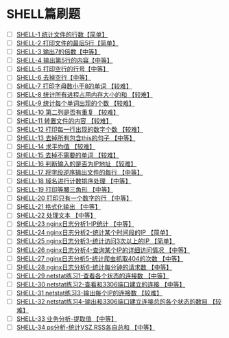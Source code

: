 

# SHELL篇刷题


- [ ] [SHELL-1 统计文件的行数【简单】](shell-1.md) 
- [ ] [SHELL-2 打印文件的最后5行【简单】](shell-1.md)
- [ ] [SHELL-3 输出7的倍数【中等】](shell-1.md)
- [ ] [SHELL-4 输出第5行的内容【中等】](shell-1.md)
- [ ] [SHELL-5 打印空行的行号【中等】](shell-1.md)
- [ ] [SHELL-6 去掉空行【中等】](shell-1.md)
- [ ] [SHELL-7 打印字母数小于8的单词 【较难】](shell-1.md)
- [ ] [SHELL-8 统计所有进程占用内存大小的和 【较难】](shell-1.md)
- [ ] [SHELL-9 统计每个单词出现的个数 【较难】](shell-1.md)
- [ ] [SHELL-10 第二列是否有重复 【较难】](shell-1.md)
- [ ] [SHELL-11 转置文件的内容 【较难】](shell-1.md)
- [ ] [SHELL-12 打印每一行出现的数字个数 【较难】](shell-1.md)
- [ ] [SHELL-13 去掉所有包含this的句子 【中等】](shell-1.md)
- [ ] [SHELL-14 求平均值 【较难】](shell-1.md)
- [ ] [SHELL-15 去掉不需要的单词 【较难】](shell-1.md)
- [ ] [SHELL-16 判断输入的是否为IP地址 【较难】](shell-1.md)
- [ ] [SHELL-17 将字段逆序输出文件的每行 【中等】](shell-1.md)
- [ ] [SHELL-18 域名进行计数排序处理 【中等】](shell-1.md)
- [ ] [SHELL-19 打印等腰三角形 【中等】](shell-1.md)
- [ ] [SHELL-20 打印只有一个数字的行 【中等】](shell-1.md)
- [ ] [SHELL-21 格式化输出 【中等】](shell-1.md)
- [ ] [SHELL-22 处理文本 【中等】](shell-1.md)
- [ ] [SHELL-23 nginx日志分析1-IP统计 【中等】](shell-1.md)
- [ ] [SHELL-24 nginx日志分析2-统计某个时间段的IP 【简单】](shell-1.md)
- [ ] [SHELL-25 nginx日志分析3-统计访问3次以上的IP 【简单】](shell-1.md)
- [ ] [SHELL-26 nginx日志分析4-查询某个IP的详细访问情况 【中等】](shell-1.md)
- [ ] [SHELL-27 nginx日志分析5-统计爬虫抓取404的次数 【中等】](shell-1.md)
- [ ] [SHELL-28 nginx日志分析6-统计每分钟的请求数 【中等】](shell-1.md)
- [ ] [SHELL-29 netstat练习1-查看各个状态的连接数 【中等】](shell-1.md)
- [ ] [SHELL-30 netstat练习2-查看和3306端口建立的连接 【中等】](shell-30.md)
- [ ] [SHELL-31 netstat练习3-输出每个IP的连接数 【较难】](shell-31.md)
- [ ] [SHELL-32 netstat练习4-输出和3306端口建立连接总的各个状态的数目 【较难】](shell-32.md)
- [ ] [SHELL-33 业务分析-提取值 【中等】](shell-33.md)
- [ ] [SHELL-34 ps分析-统计VSZ,RSS各自总和 【中等】](shell-34.md) 

